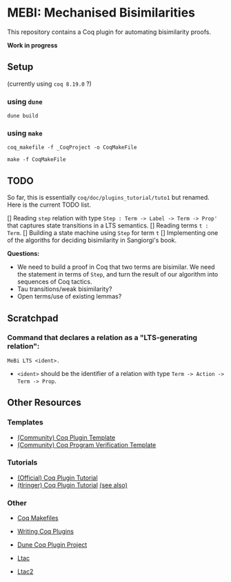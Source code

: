 # MEBI: Mechanised Bisimilarities

This repository contains a Coq plugin for automating bisimilarity proofs. 

**Work in progress**

## Setup
(currently using `coq 8.19.0` ?)
### using `dune`
```
dune build
```

### using `make`
```
coq_makefile -f _CoqProject -o CoqMakeFile
```
```
make -f CoqMakeFile
```

## TODO

So far, this is essentially `coq/doc/plugins_tutorial/tuto1` but renamed.  Here
is the current TODO list.

[] Reading `step` relation with type `Step : Term -> Label -> Term -> Prop'`
   that captures state transitions in a LTS semantics.
[] Reading terms `t : Term`. 
[] Building a state machine using `Step` for term `t`
[] Implementing one of the algoriths for deciding bisimilarity in Sangiorgi's
   book.

**Questions:**
  - We need to build a proof in Coq that two terms are bisimilar. We need the
    statement in terms of `Step`, and turn the result of our algorithm into
    sequences of Coq tactics.
  - Tau transitions/weak bisimilarity?
  - Open terms/use of existing lemmas?

## Scratchpad

### Command that declares a relation as a "LTS-generating relation": 

```
MeBi LTS <ident>.
```

* `<ident>` should be the identifier of a relation with type `Term -> Action ->
  Term -> Prop`.


## Other Resources

### Templates
- [(Community) Coq Plugin Template](https://github.com/coq-community/coq-plugin-template)
- [(Community) Coq Program Verification Template](https://github.com/coq-community/coq-program-verification-template)

### Tutorials
- [(Official) Coq Plugin Tutorial](https://github.com/coq/coq/tree/master/doc/plugin_tutorial)
- [(tlringer) Coq Plugin Tutorial](https://github.com/tlringer/plugin-tutorial) [(see also)](https://dependenttyp.es/classes/artifacts/14-mixed.html)

### Other
- [Coq Makefiles](https://coq.inria.fr/doc/V8.19.0/refman/practical-tools/utilities.html#coq-makefile)
- [Writing Coq Plugins](https://coq.inria.fr/doc/v8.19/refman/using/libraries/writing.html)
- [Dune Coq Plugin Project](https://dune.readthedocs.io/en/stable/coq.html#coq-plugin-project)

- [Ltac](https://coq.inria.fr/doc/V8.19.0/refman/proof-engine/ltac.html)
- [Ltac2](https://coq.inria.fr/doc/V8.19.0/refman/proof-engine/ltac2.html)

